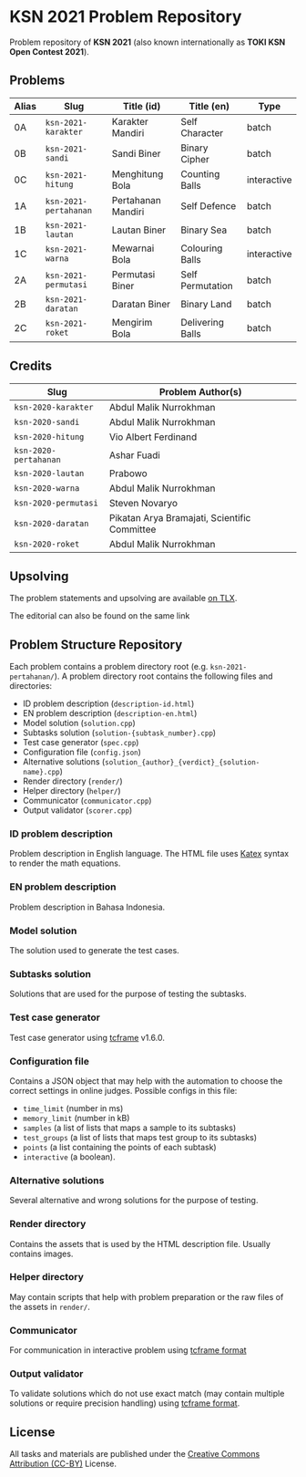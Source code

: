 # KSN 2021 Problem Repository

Problem repository of **KSN 2021** (also known internationally as
**TOKI KSN Open Contest 2021**).

## Problems

| Alias | Slug                  | Title (id)         | Title (en)       | Type        |
| ----- | --------------------- | ------------------ | ---------------- | ----------- |
| 0A    | `ksn-2021-karakter`   | Karakter Mandiri   | Self Character   | batch       |
| 0B    | `ksn-2021-sandi`      | Sandi Biner        | Binary Cipher    | batch       |
| 0C    | `ksn-2021-hitung`     | Menghitung Bola    | Counting Balls   | interactive |
| 1A    | `ksn-2021-pertahanan` | Pertahanan Mandiri | Self Defence     | batch       |
| 1B    | `ksn-2021-lautan`     | Lautan Biner       | Binary Sea       | batch       |
| 1C    | `ksn-2021-warna`      | Mewarnai Bola      | Colouring Balls  | interactive |
| 2A    | `ksn-2021-permutasi`  | Permutasi Biner    | Self Permutation | batch       |
| 2B    | `ksn-2021-daratan`    | Daratan Biner      | Binary Land      | batch       |
| 2C    | `ksn-2021-roket`      | Mengirim Bola      | Delivering Balls | batch       |

## Credits

| Slug                  | Problem Author(s)                            |
| --------------------- | -------------------------------------------- |
| `ksn-2020-karakter`   | Abdul Malik Nurrokhman                       |
| `ksn-2020-sandi`      | Abdul Malik Nurrokhman                       |
| `ksn-2020-hitung`     | Vio Albert Ferdinand                         |
| `ksn-2020-pertahanan` | Ashar Fuadi                                  |
| `ksn-2020-lautan`     | Prabowo                                      |
| `ksn-2020-warna`      | Abdul Malik Nurrokhman                       |
| `ksn-2020-permutasi`  | Steven Novaryo                               |
| `ksn-2020-daratan`    | Pikatan Arya Bramajati, Scientific Committee |
| `ksn-2020-roket`      | Abdul Malik Nurrokhman                       |

## Upsolving

The problem statements and upsolving are available
[on TLX](https://tlx.toki.id/problems/ksn-2021).

The editorial can also be found on the same link

## Problem Structure Repository

Each problem contains a problem directory root (e.g. `ksn-2021-pertahanan/`).
A problem directory root contains the following files and directories:

* ID problem description (`description-id.html`)
* EN problem description (`description-en.html`)
* Model solution (`solution.cpp`)
* Subtasks solution (`solution-{subtask_number}.cpp`)
* Test case generator (`spec.cpp`)
* Configuration file (`config.json`)
* Alternative solutions (`solution_{author}_{verdict}_{solution-name}.cpp`)
* Render directory (`render/`)
* Helper directory (`helper/`)
* Communicator (`communicator.cpp`)
* Output validator (`scorer.cpp`)

### ID problem description

Problem description in English language.
The HTML file uses [Katex](https://katex.org/) syntax to render the math equations.

### EN problem description

Problem description in Bahasa Indonesia.

### Model solution

The solution used to generate the test cases.

### Subtasks solution

Solutions that are used for the purpose of testing the subtasks.

### Test case generator

Test case generator using [tcframe](http://tcframe.toki.id/en/stable/) v1.6.0.

### Configuration file

Contains a JSON object that may help with the automation to choose the correct settings in online judges.
Possible configs in this file:

* `time_limit` (number in ms)
* `memory_limit` (number in kB)
* `samples` (a list of lists that maps a sample to its subtasks)
* `test_groups` (a list of lists that maps test group to its subtasks)
* `points` (a list containing the points of each subtask)
* `interactive` (a boolean).

### Alternative solutions

Several alternative and wrong solutions for the purpose of testing.

### Render directory

Contains the assets that is used by the HTML description file.
Usually contains images.

### Helper directory

May contain scripts that help with problem preparation or the raw files of the assets in `render/`.

### Communicator

For communication in interactive problem using [tcframe format](https://tcframe.toki.id/en/stable/topic-guides/styles.html#communicator)

### Output validator

To validate solutions which do not use exact match (may contain multiple solutions or require precision handling) using [tcframe format](https://tcframe.toki.id/en/stable/topic-guides/styles.html#scorer).

## License

All tasks and materials are published under the [Creative Commons Attribution
(CC-BY)](https://github.com/ia-toki/ksn-2021/blob/master/LICENSE) License.
